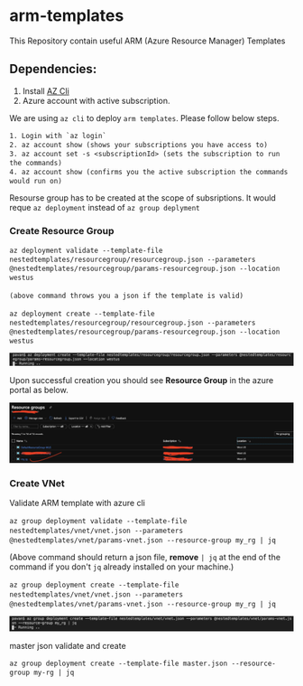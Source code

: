 # arm-templates
This Repository contain useful ARM (Azure Resource Manager) Templates 

## Dependencies:

 1. Install [AZ Cli](https://www.youtube.com/watch?v=FdsDtfo8xQY)
 2. Azure account with active subscription.

We are using `az cli` to deploy `arm templates`. Please follow below steps.

```
1. Login with `az login`
2. az account show (shows your subscriptions you have access to)
3. az account set -s <subscriptionId> (sets the subscription to run the commands)
4. az account show (confirms you the active subscription the commands would run on)
```

Resourse group has to be created at the scope of subsriptions. It would reque `az deployment` instead of `az group deplyment`

### Create Resource Group

```
az deployment validate --template-file nestedtemplates/resourcegroup/resourcegroup.json --parameters @nestedtemplates/resourcegroup/params-resourcegroup.json --location westus

(above command throws you a json if the template is valid)

az deployment create --template-file nestedtemplates/resourcegroup/resourcegroup.json --parameters @nestedtemplates/resourcegroup/params-resourcegroup.json --location westus
```
![azcreate-running](docs/images/az-create-running-status.png)


Upon successful creation you should see __Resource Group__ in the azure portal as below.

![az-create-rg.png](docs/images/az-create-rg.png)


### Create VNet


Validate ARM template with azure cli

`az group deployment validate --template-file nestedtemplates/vnet/vnet.json --parameters @nestedtemplates/vnet/params-vnet.json --resource-group my_rg | jq`

(Above command should return a json file, __remove__ `| jq` at the end of the command if you don't `jq` already installed on your machine.)


`az group deployment create --template-file nestedtemplates/vnet/vnet.json --parameters @nestedtemplates/vnet/params-vnet.json --resource-group my_rg | jq`

![vnet-create-running.png](docs/images/vnet-create-running.png)

master json validate and create

```az group deployment validate --template-file master.json --resource-group my-rg | jq
az group deployment create --template-file master.json --resource-group my-rg | jq

